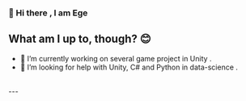### 👋 Hi there , I am Ege

## What am I up to, though? 😊
- 🔭 I’m currently working on several game project in Unity . 
-  🤔 I’m looking for help with Unity, C# and Python in data-science . 

<br />
---
<!--
**EgedotErcan/EgedotErcan** is a ✨ _special_ ✨ repository because its `README.md` (this file) appears on your GitHub profile.

Here are some ideas to get you started:

-  ...
- 🌱 I’m currently learning ...
- 👯 I’m looking to collaborate on ...

- 💬 Ask me about ...
- 📫 How to reach me: ...
- 😄 Pronouns: ...
- ⚡ Fun fact: ...
-->
